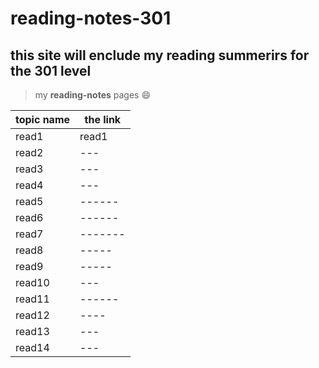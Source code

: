 # reading-notes-301
## this site will enclude my reading summerirs for the 301 level 
>my **reading-notes** pages :smile:


| topic name | the link |
| ---------- | -------- |
| read1      | read1    |
| read2      |  ---     |
| read3      |  ---     |
| read4      |   ---    |
| read5      |  ------  |
| read6      |  ------  |
| read7      | -------  |
| read8      | -----    |
| read9      |  -----   |
| read10     |    ---   |
| read11     | ------   |
| read12     | ----     |
| read13     | ---      |
| read14     |    ---   |
